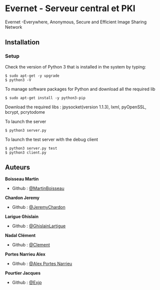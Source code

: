# Evernet - Serveur central et PKI
Evernet -Everywhere, Anonymous, Secure and Efficient Image Sharing Network

## Installation

### Setup
Check the version of Python 3 that is installed in the system by typing: 
```shell
$ sudo apt-get -y upgrade
$ python3 -V
```
To manage software packages for Python and download all the required lib
```shell
$ sudo apt-get install -y python3-pip
```
Download the required libs : jpysocket(version 1.1.3), lxml, pyOpenSSL, bcrypt, pcrytodome

To launch the server
```shell
$ python3 server.py
```

To launch the test server with the debug client
```shell
$ python3 server.py test
$ python3 client.py
```

## Auteurs

**Boisseau Martin**
- Github : [@MartinBoisseau](https://github.com/MartinBoisseau)

**Chardon Jeremy**
- Github : [@JeremyChardon](https://github.com/JeremyChardon)

**Larigue Ghislain**
- Github : [@GhislainLartigue](https://github.com/GhislainLartigue) 

**Nadal Clément**
- Github : [@Clement](https://github.com/Mr-Clem)

**Portes Narrieu Alex**
- Github : [@Alex Portes Narrieu](https://github.com/apnarrieu)

**Pourtier Jacques**
- Github : [@Exjp](https://github.com/Exjp)

